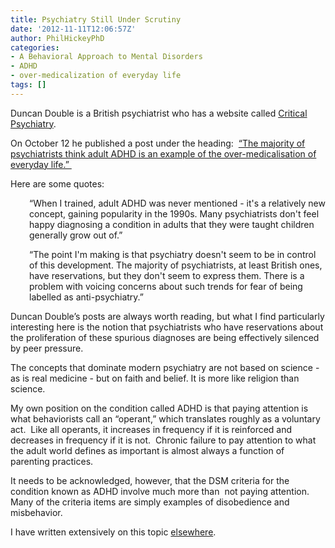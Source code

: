 ```yaml
---
title: Psychiatry Still Under Scrutiny
date: '2012-11-11T12:06:57Z'
author: PhilHickeyPhD
categories:
- A Behavioral Approach to Mental Disorders
- ADHD
- over-medicalization of everyday life
tags: []
---
```


Duncan Double is a British psychiatrist who has a website called <a href="http://criticalpsychiatry.blogspot.com/">Critical Psychiatry</a>.

On October 12 he published a post under the heading:  <a href="http://criticalpsychiatry.blogspot.com/2012/10/the-majority-of-psychiatrists-think.html">“The majority of psychiatrists think adult ADHD is an example of the over-medicalisation of everyday life.” </a>

Here are some quotes:
<p style="padding-left: 30px;">“When I trained, adult ADHD was never mentioned - it's a relatively new concept, gaining popularity in the 1990s. Many psychiatrists don't feel happy diagnosing a condition in adults that they were taught children generally grow out of.”</p>
<p style="padding-left: 30px;">“The point I'm making is that psychiatry doesn't seem to be in control of this development. The majority of psychiatrists, at least British ones, have reservations, but they don't seem to express them. There is a problem with voicing concerns about such trends for fear of being labelled as anti-psychiatry.”</p>
Duncan Double’s posts are always worth reading, but what I find particularly interesting here is the notion that psychiatrists who have reservations about the proliferation of these spurious diagnoses are being effectively silenced by peer pressure.

The concepts that dominate modern psychiatry are not based on science - as is real medicine - but on faith and belief. It is more like religion than science.

My own position on the condition called ADHD is that paying attention is what behaviorists call an “operant,” which translates roughly as a voluntary act.  Like all operants, it increases in frequency if it is reinforced and decreases in frequency if it is not.  Chronic failure to pay attention to what the adult world defines as important is almost always a function of parenting practices.

It needs to be acknowledged, however, that the DSM criteria for the condition known as ADHD involve much more than  not paying attention.  Many of the criteria items are simply examples of disobedience and misbehavior.

I have written extensively on this topic <a href="https://www.behaviorismandmentalhealth.com/2009/03/31/attention-deficithyperactivity-disorder/#.UJ_hFYfAfa8">elsewhere</a>.

&nbsp;